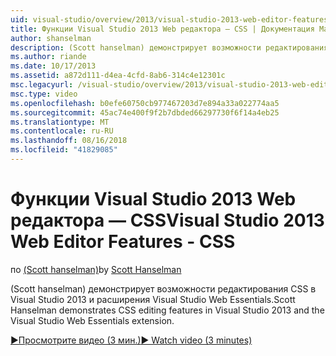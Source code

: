 ```yaml
---
uid: visual-studio/overview/2013/visual-studio-2013-web-editor-features-css
title: Функции Visual Studio 2013 Web редактора — CSS | Документация Майкрософт
author: shanselman
description: (Scott hanselman) демонстрирует возможности редактирования CSS в Visual Studio 2013 и расширения Visual Studio Web Essentials.
ms.author: riande
ms.date: 10/17/2013
ms.assetid: a872d111-d4ea-4cfd-8ab6-314c4e12301c
msc.legacyurl: /visual-studio/overview/2013/visual-studio-2013-web-editor-features-css
msc.type: video
ms.openlocfilehash: b0efe60750cb977467203d7e894a33a022774aa5
ms.sourcegitcommit: 45ac74e400f9f2b7dbded66297730f6f14a4eb25
ms.translationtype: MT
ms.contentlocale: ru-RU
ms.lasthandoff: 08/16/2018
ms.locfileid: "41829085"
---
```

<a name="visual-studio-2013-web-editor-features---css"></a><span data-ttu-id="13591-103">Функции Visual Studio 2013 Web редактора — CSS</span><span class="sxs-lookup"><span data-stu-id="13591-103">Visual Studio 2013 Web Editor Features - CSS</span></span>
====================
<span data-ttu-id="13591-104">по [(Scott hanselman)](https://github.com/shanselman)</span><span class="sxs-lookup"><span data-stu-id="13591-104">by [Scott Hanselman](https://github.com/shanselman)</span></span>

<span data-ttu-id="13591-105">(Scott hanselman) демонстрирует возможности редактирования CSS в Visual Studio 2013 и расширения Visual Studio Web Essentials.</span><span class="sxs-lookup"><span data-stu-id="13591-105">Scott Hanselman demonstrates CSS editing features in Visual Studio 2013 and the Visual Studio Web Essentials extension.</span></span>

[<span data-ttu-id="13591-106">&#9654;Просмотрите видео (3 мин.)</span><span class="sxs-lookup"><span data-stu-id="13591-106">&#9654; Watch video (3 minutes)</span></span>](https://channel9.msdn.com/Blogs/ASP-NET-Site-Videos/visual-studio-2013-web-editor-features-css)
